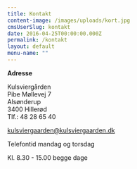 ```yaml
---
title: Kontakt
content-image: /images/uploads/kort.jpg
cmsUserSlug: kontakt
date: 2016-04-25T00:00:00.000Z
permalink: /kontakt
layout: default
menu-name: ""
---
```


**Adresse**

Kulsviergården  
Pibe Møllevej 7  
Alsønderup  
3400 Hillerød  
Tlf.: 48 28 65 40

kulsviergaarden@kulsviergaarden.dk 

Telefontid mandag og torsdag

Kl. 8.30 - 15.00 begge dage